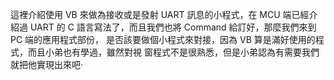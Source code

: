 
這裡介紹使用 VB 來做為接收或是發射 UART 訊息的小程式，在 MCU 端已經介紹過 UART
的 C 語言寫法了，而且我們也將 Command 給訂好，那麼我們來到 PC 端的應用程式部份，
是否該要做個小程式來對接，因為 VB 算是滿好使用的程式，而且小弟也有學過，雖然對視
窗程式不是很熟悉，但是小弟認為有需要我們就把他實現出來吧‧